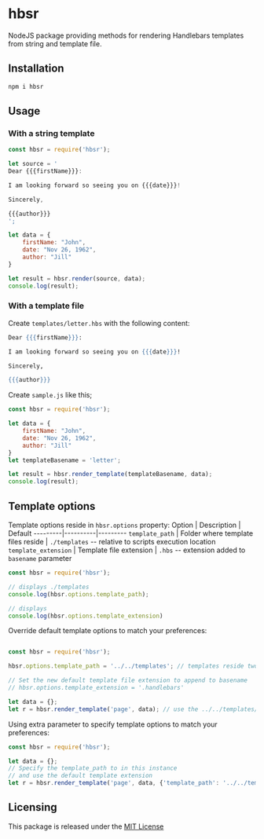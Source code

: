 # hbsr
NodeJS package providing methods for rendering Handlebars templates from string and template file.

## Installation
```bash
npm i hbsr
```

## Usage

### With a string template

```js
const hbsr = require('hbsr');

let source = '
Dear {{{firstName}}}:

I am looking forward so seeing you on {{{date}}}!

Sincerely,

{{{author}}}
';

let data = {
    firstName: "John",
    date: "Nov 26, 1962",
    author: "Jill"
}

let result = hbsr.render(source, data);
console.log(result);
```
### With a template file

Create `templates/letter.hbs` with the following content:

```hbs
Dear {{{firstName}}}:

I am looking forward so seeing you on {{{date}}}!

Sincerely,

{{{author}}}
```

Create `sample.js` like this;

```js
const hbsr = require('hbsr');

let data = {
    firstName: "John",
    date: "Nov 26, 1962",
    author: "Jill"
}
let templateBasename = 'letter';

let result = hbsr.render_template(templateBasename, data);
console.log(result);
```

## Template options

Template options reside in `hbsr.options` property:
Option | Description | Default
---------|----------|---------
 `template_path` | Folder where template files reside | `./templates` -- relative to scripts execution location
 `template_extension` | Template file extension | `.hbs` -- extension added to `basename` parameter


```js
const hbsr = require('hbsr');

// displays ./templates
console.log(hbsr.options.template_path);

// displays
console.log(hbsr.options.template_extension)
```

Override default template options to match your preferences:

```js

const hbsr = require('hbsr');

hbsr.options.template_path = '../../templates'; // templates reside two levels up inside template folder

// Set the new default template file extension to append to basename
// hbsr.options.template_extension = '.handlebars'

let data = {};
let r = hbsr.render_template('page', data); // use the ../../templates/page.hbs template
```

Using extra parameter to specify template options to match your preferences:

```js
const hbsr = require('hbsr');

let data = {};
// Specify the template_path to in this instance
// and use the default template extension
let r = hbsr.render_template('page', data, {'template_path': '../../templates'})

```

## Licensing

This package is released under the [MIT License](https://opensource.org/licenses/MIT)
